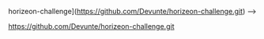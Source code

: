 <!-- git hub repository -->
horizeon-challenge](https://github.com/Devunte/horizeon-challenge.git) -->
<!-- live webpage in browser -->
https://github.com/Devunte/horizeon-challenge.git